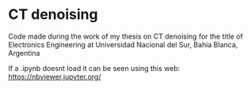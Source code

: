 # CT denoising
 Code made during the work of my thesis on CT denoising for the title of Electronics Engineering at Universidad Nacional del Sur, Bahia Blanca, Argentina

If a .ipynb doesnt load it can be seen using this web:
https://nbviewer.jupyter.org/
